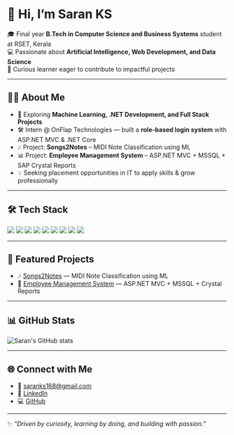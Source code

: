 # 👋 Hi, I’m Saran KS  

🎓 Final year **B.Tech in Computer Science and Business Systems** student at RSET, Kerala  
💻 Passionate about **Artificial Intelligence, Web Development, and Data Science**  
🚀 Curious learner eager to contribute to impactful projects  

---

## 🧑‍💻 About Me
- 🌱 Exploring **Machine Learning, .NET Development, and Full Stack Projects**
- 🛠️ Intern @ OnFlap Technologies — built a **role-based login system** with ASP.NET MVC & .NET Core
- 🎶 Project: **Songs2Notes** – MIDI Note Classification using ML  
- 📊 Project: **Employee Management System** – ASP.NET MVC + MSSQL + SAP Crystal Reports
- 💡 Seeking placement opportunities in IT to apply skills & grow professionally

---

## 🛠️ Tech Stack
<p>
  <img src="https://img.shields.io/badge/Python-3776AB?style=for-the-badge&logo=python&logoColor=white"/>
  <img src="https://img.shields.io/badge/JavaScript-F7DF1E?style=for-the-badge&logo=javascript&logoColor=black"/>
  <img src="https://img.shields.io/badge/C%2B%2B-00599C?style=for-the-badge&logo=c%2B%2B&logoColor=white"/>
  <img src="https://img.shields.io/badge/SQL-003B57?style=for-the-badge&logo=postgresql&logoColor=white"/>
  <img src="https://img.shields.io/badge/.NET-512BD4?style=for-the-badge&logo=dotnet&logoColor=white"/>
  <img src="https://img.shields.io/badge/Flask-000000?style=for-the-badge&logo=flask&logoColor=white"/>
  <img src="https://img.shields.io/badge/Node.js-339933?style=for-the-badge&logo=node.js&logoColor=white"/>
  <img src="https://img.shields.io/badge/Power%20BI-F2C811?style=for-the-badge&logo=powerbi&logoColor=black"/>
  <img src="https://img.shields.io/badge/GitHub-181717?style=for-the-badge&logo=github&logoColor=white"/>
</p>

---

## 📂 Featured Projects
- 🎶 [Songs2Notes](#) — MIDI Note Classification using ML  
- 👥 [Employee Management System](#) — ASP.NET MVC + MSSQL + Crystal Reports  

---

## 📊 GitHub Stats
![Saran's GitHub stats](https://github-readme-stats.vercel.app/api?username=saran4402&show_icons=true&theme=radical)

---

## 🌐 Connect with Me
- 📧 [saranks168@gmail.com](mailto:saranks168@gmail.com)  
- 💼 [LinkedIn](https://www.linkedin.com/in/saran-ks-242664360)  
- 💻 [GitHub](https://github.com/saran4402)  

---
✨ *“Driven by curiosity, learning by doing, and building with passion.”*  
